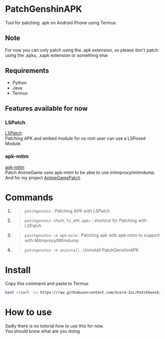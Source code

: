 # PatchGenshinAPK

Tool for patching .apk on Android Phone using Termux.

## Note

For now you can only patch using the .apk extension, so please don't patch using the .apks, .xapk extension or something else

## Requirements

* Python
* Java
* Termux

## Features available for now

### LSPatch

[LSPatch](https://github.com/LSPosed/LSPatch)\
Patching APK and embed module for no root user can use a LSPosed Module.

### apk-mitm

[apk-mitm](https://github.com/shroudedcode/apk-mitm)\
Patch AnimeGame uses apk-mitm to be able to use mitmproxy/mitmdump.\
And for my project [AnimeGamePatch](https://github.com/Score-Inc/AnimeGamePatch)

# Commands

1. > `patchgenshin` : Patching APK with LSPatch
2. > `patchgenshin <Path_To_APK.apk>` : shortcut for Patching with LSPatch
3. > `patchgenshin -m apk-mitm` : Patching apk with apk-mitm to support with Mitmproxy/Mitmdump
4. > `patchgenshin -m uninstall` : Uninstall PatchGenshinAPK

# Install

Copy this command and paste to Termux
```bash
bash <(curl -Ls https://raw.githubusercontent.com/Score-Inc/PatchGenshinAPK/main/install.sh)
```

# How to use

Sadly there is no tutorial how to use this for now.\
You should know what are you doing
